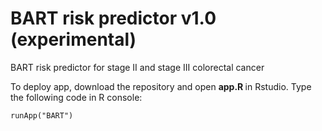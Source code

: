 # BART risk predictor v1.0 (experimental)

BART risk predictor for stage II and stage III colorectal cancer

To deploy app, download the repository and open <b> app.R </b> in Rstudio. Type the following code in R console:

````
runApp("BART") 
````
